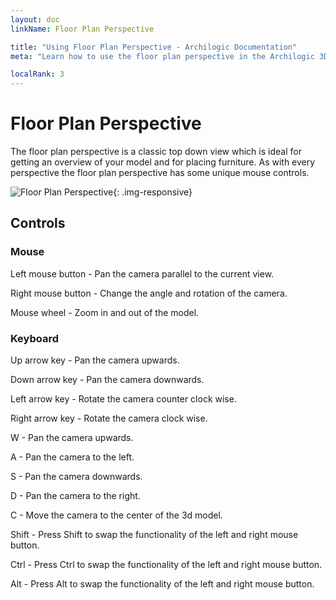 ```yaml
---
layout: doc
linkName: Floor Plan Perspective

title: "Using Floor Plan Perspective - Archilogic Documentation"
meta: "Learn how to use the floor plan perspective in the Archilogic 3D editor. Read about it in our documentation section."

localRank: 3
---
```

# Floor Plan Perspective
The floor plan perspective is a classic top down view which is ideal for getting an overview of your model and for placing furniture. As with every perspective the floor plan perspective has some unique mouse controls.

![Floor Plan Perspective]({{site.baseurl}}/assets/images/Navigation-Floor-Plan-Perspective.jpg){: .img-responsive}

## Controls

### Mouse
Left mouse button - Pan the camera parallel to the current view.

Right mouse button - Change the angle and rotation of the camera.

Mouse wheel - Zoom in and out of the model.

### Keyboard
Up arrow key - Pan the camera upwards.

Down arrow key - Pan the camera downwards.

Left arrow key - Rotate the camera counter clock wise.

Right arrow key - Rotate the camera clock wise.


W - Pan the camera upwards.

A - Pan the camera to the left.

S - Pan the camera downwards.

D - Pan the camera to the right.


C - Move the camera to the center of the 3d model.


Shift - Press Shift to swap the functionality of the left and right mouse button.

Ctrl - Press Ctrl to swap the functionality of the left and right mouse button.

Alt - Press Alt to swap the functionality of the left and right mouse button.
